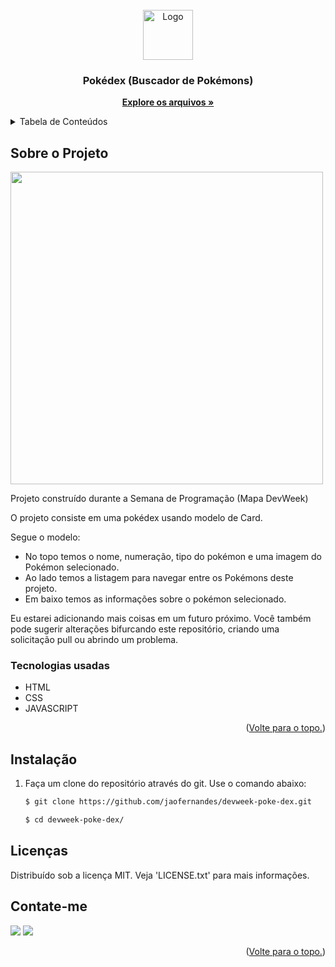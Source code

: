 <div id="top"></div>

<!-- PROJECT LOGO -->
<br />
<div align="center">
  <a href="https://github.com/jaofernandes/devweek-poke-dex">
    <img src="https://www.freeiconspng.com/thumbs/pokeball-png/file-pokeball-png-0.png" alt="Logo" width="80" height="80">
  </a>

  <h3 align="center">Pokédex (Buscador de Pokémons)</h3>

  <p align="center">
    <a href="https://github.com/jaofernandes/devweek-poke-dex"><strong>Explore os arquivos »</strong></a>
  </p>
</div>



<!-- TABLE OF CONTENTS -->
<details>
  <summary>Tabela de Conteúdos</summary>
  <ol>
    <li>
      <a href="#Sobre-o-Projeto">Sobre o Projeto</a>
      <ul>
        <li><a href="#Tecnologias-usadas">Tecnologias usadas</a></li>
      </ul>
    </li>
        <li><a href="#instalação">Instalação</a></li>
      </ul>
    </li>
    <li><a href="#licenças">Licenças</a></li>
    <li><a href="#contate-me">Contato</a></li>
  </ol>
</details>



<!-- ABOUT THE PROJECT -->
## Sobre o Projeto

<img src="https://github.com/jaofernandes/devweek-poke-dex/blob/main/assets/images/toReadme/Anima%C3%A7%C3%A3o.gif" height="500">

Projeto construído durante a Semana de Programação (Mapa DevWeek)

O projeto consiste em uma pokédex usando modelo de Card. 

Segue o modelo:
* No topo temos o nome, numeração, tipo do pokémon e uma imagem do Pokémon selecionado.
* Ao lado temos a listagem para navegar entre os Pokémons deste projeto. 
* Em baixo temos as informações sobre o pokémon selecionado.

Eu estarei adicionando mais coisas em um futuro próximo. Você também pode sugerir alterações bifurcando este repositório, criando uma solicitação pull ou abrindo um problema.

### Tecnologias usadas

* HTML
* CSS
* JAVASCRIPT

<p align="right">(<a href="#top">Volte para o topo.</a>)</p>



<!-- GETTING STARTED -->

## Instalação


1. Faça um clone do repositório através do git. Use o comando abaixo:
   ```sh
   $ git clone https://github.com/jaofernandes/devweek-poke-dex.git
   
   $ cd devweek-poke-dex/

<!-- LICENÇA -->
## Licenças

Distribuído sob a licença MIT. Veja 'LICENSE.txt' para mais informações.


<!-- CONTACT -->
## Contate-me

<div> 
  <a href="https://www.linkedin.com/in/jo%C3%A3o-fernandes-4476b8175/" target="_blank"><img src="https://img.shields.io/badge/-LinkedIn-%230077B5?style=for-the-badge&logo=linkedin&logoColor=white" target="_blank"></a> 
  <a href="https://www.instagram.com/juao.fer/" target="_blank"><img src="https://img.shields.io/badge/-Instagram-%23E4405F?style=for-the-badge&logo=instagram&logoColor=white" target="_blank"></a>
  

<p align="right">(<a href="#top">Volte para o topo.</a>)</p>
